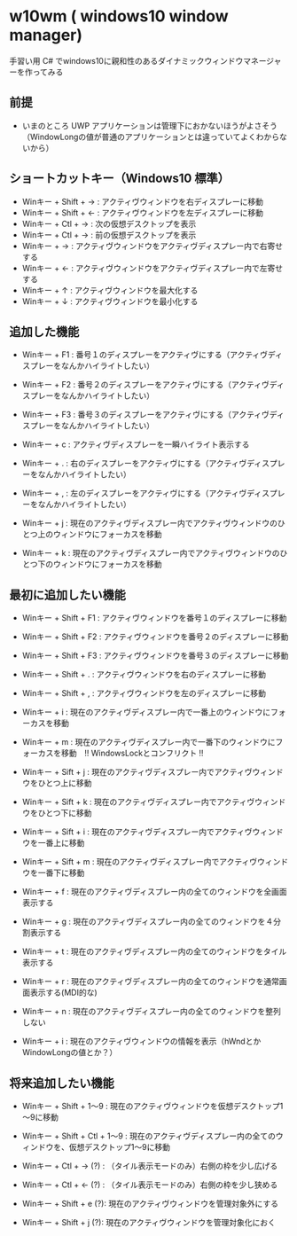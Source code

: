 # w10wm ( windows10 window manager)

手習い用 C# でwindows10に親和性のあるダイナミックウィンドウマネージャーを作ってみる

## 前提

* いまのところ UWP アプリケーションは管理下におかないほうがよさそう（WindowLongの値が普通のアプリケーションとは違っていてよくわからないから）

## ショートカットキー（Windows10 標準）

* Winキー + Shift + → : アクティヴウィンドウを右ディスプレーに移動
* Winキー + Shift + ← : アクティヴウィンドウを左ディスプレーに移動
* Winキー + Ctl + → : 次の仮想デスクトップを表示
* Winキー + Ctl + → : 前の仮想デスクトップを表示
* Winキー + → : アクティヴウィンドウをアクティヴディスプレー内で右寄せする
* Winキー + ← : アクティヴウィンドウをアクティヴディスプレー内で左寄せする
* Winキー + ↑ : アクティヴウィンドウを最大化する
* Winキー + ↓ : アクティヴウィンドウを最小化する

## 追加した機能

* Winキー + F1 : 番号１のディスプレーをアクティヴにする（アクティヴディスプレーをなんかハイライトしたい）
* Winキー + F2 : 番号２のディスプレーをアクティヴにする（アクティヴディスプレーをなんかハイライトしたい）
* Winキー + F3 : 番号３のディスプレーをアクティヴにする（アクティヴディスプレーをなんかハイライトしたい）
* Winキー + c : アクティヴディスプレーを一瞬ハイライト表示する

* Winキー + . : 右のディスプレーをアクティヴにする（アクティヴディスプレーをなんかハイライトしたい）
* Winキー + , : 左のディスプレーをアクティヴにする（アクティヴディスプレーをなんかハイライトしたい）

* Winキー + j : 現在のアクティヴディスプレー内でアクティヴウィンドウのひとつ上のウィンドウにフォーカスを移動
* Winキー + k : 現在のアクティヴディスプレー内でアクティヴウィンドウのひとつ下のウィンドウにフォーカスを移動


## 最初に追加したい機能

* Winキー + Shift + F1 : アクティヴウィンドウを番号１のディスプレーに移動
* Winキー + Shift + F2 : アクティヴウィンドウを番号２のディスプレーに移動
* Winキー + Shift + F3 : アクティヴウィンドウを番号３のディスプレーに移動

* Winキー + Shift + . : アクティヴウィンドウを右のディスプレーに移動
* Winキー + Shift + , : アクティヴウィンドウを左のディスプレーに移動

* Winキー + i : 現在のアクティヴディスプレー内で一番上のウィンドウにフォーカスを移動
* Winキー + m : 現在のアクティヴディスプレー内で一番下のウィンドウにフォーカスを移動　!! WindowsLockとコンフリクト !!

* Winキー + Sift + j : 現在のアクティヴディスプレー内でアクティヴウィンドウをひとつ上に移動
* Winキー + Sift + k : 現在のアクティヴディスプレー内でアクティヴウィンドウをひとつ下に移動

* Winキー + Sift + i : 現在のアクティヴディスプレー内でアクティヴウィンドウを一番上に移動
* Winキー + Sift + m : 現在のアクティヴディスプレー内でアクティヴウィンドウを一番下に移動

* Winキー + f : 現在のアクティヴディスプレー内の全てのウィンドウを全画面表示する
* Winキー + g : 現在のアクティヴディスプレー内の全てのウィンドウを４分割表示する
* Winキー + t : 現在のアクティヴディスプレー内の全てのウィンドウをタイル表示する
* Winキー + r : 現在のアクティヴディスプレー内の全てのウィンドウを通常画面表示する(MDI的な)
* Winキー + n : 現在のアクティヴディスプレー内の全てのウィンドウを整列しない

* Winキー + i : 現在のアクティヴウィンドウの情報を表示（hWndとかWindowLongの値とか？）


## 将来追加したい機能

* Winキー + Shift + 1～9 : 現在のアクティヴウィンドウを仮想デスクトップ1～9に移動
* Winキー + Shift + Ctl + 1～9 : 現在のアクティヴディスプレー内の全てのウィンドウを、仮想デスクトップ1～9に移動

* Winキー + Ctl + → (?) : （タイル表示モードのみ）右側の枠を少し広げる
* Winキー + Ctl + ← (?) : （タイル表示モードのみ）右側の枠を少し狭める

* Winキー + Shift + e (?): 現在のアクティヴウィンドウを管理対象外にする
* Winキー + Shift + j (?): 現在のアクティヴウィンドウを管理対象化におく


